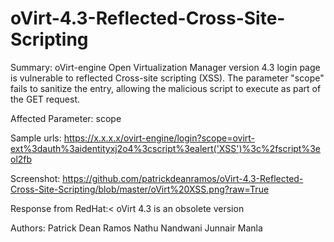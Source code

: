 # oVirt-4.3-Reflected-Cross-Site-Scripting

Summary: oVirt-engine Open Virtualization Manager version 4.3 login page is vulnerable to reflected Cross-site scripting (XSS).  The parameter "scope" fails to sanitize the entry, allowing the malicious script to execute as part of the GET request.

Affected Parameter: scope 

Sample urls:
https://x.x.x.x/ovirt-engine/login?scope=ovirt-ext%3dauth%3aidentityxj2o4%3cscript%3ealert('XSS')%3c%2fscript%3eol2fb

Screenshot:
https://github.com/patrickdeanramos/oVirt-4.3-Reflected-Cross-Site-Scripting/blob/master/oVirt%20XSS.png?raw=True

Response from RedHat:<
oVirt 4.3 is an obsolete version 

Authors: 
Patrick Dean Ramos
Nathu Nandwani
Junnair Manla 